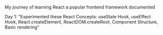My journey of learning React a popular frontend framework documented

Day 1: "Experimented these React Concepts: useState Hook, useEffect Hook, React.createElement, ReactDOM.createRoot, Component Structure, Basic rendering"
